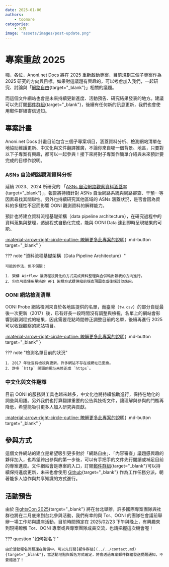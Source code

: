 ```yaml
---
date: 2025-01-06
authors:
    - toomore
categories:
    - 公告
image: "assets/images/post-update.png"
---
```


# 專案重啟 2025

嗨，各位，Anoni.net Docs 將在 2025 重新啟動專案，目前規劃三個子專案作為 2025 研究的方向與目標。如果對這議題有興趣的，可以考慮加入我們，一起研究、討論與「[網路自由](../../internet-freedom-matter.md){target="_blank"}」相關的議題。

而這個文件網站也會是未來持續更新進度、活動預告、研究結果發表的地方。建議可以先訂閱[郵件群組](../../contact.md){target="_blank"}，後續有任何新的訊息更新，我們也會使用郵件群組寄信通知。

<!-- more -->

## 專案計畫

Anoni.net Docs 計畫目前包含三個子專案項目，涵蓋資料分析、檢測網站清單在地協助維護更新、中文化與文件翻譯推廣，不論你來自哪一個背景、地區，只要對以下子專案有興趣，都可以一起參與！接下來將對子專案作簡單介紹與未來預計要完成的目標作說明。

### ASNs 自治網路觀測資料分析

延續 2023、2024 所研究的 「[ASNs 自治網路觀察資料涵蓋率](https://ocf.tw/p/ooni/report/202312.html){target="_blank"}」，報告將持續針對 ASNs 自治網路系統與網路審查、干預⋯等因素尋找其關聯性。另外也持續研究其他區域的 ASNs 涵蓋狀況，是否會因為資料的多樣性不足而影響 OONI 觀測資料的解釋能力。

預計也將建立資料流程基礎架構（data pipeline architecture），在研究過程中的資料蒐集與整理，透過程式自動化完成，能與 OONI Data 達到即時呈現結果的可能。

[:material-arrow-right-circle-outline: 瞭解更多此專案的說明](../../ooni-asns-coverage.md){ .md-button target="_blank" }

??? note "資料流程基礎架構（Data Pipeline Architecture）"

    可能的作法，但不侷限：

    1. 架構 Airflow 讓流程視覺化的方式完成資料整理與合併輸出報表的方向進行。
    2. 但也可能使用單純的 API 架構方式提供給前端表現圖表或後端其他應用。

### OONI 網站檢測清單

OONI Probe 網站檢測來自於各地區提供的名單，而臺灣（`tw.csv`）的部分自從最後一次更新（2017）後，已有好長一段時間沒有調整與檢視，名單上的網站會影響到觀測程式的結果，因此需要花點時間修正調整目前的名單，後續再進行 2025 可以收錄觀察的網站項目。

[:material-arrow-right-circle-outline: 瞭解更多此專案的說明](../../ooni-weblists.md){ .md-button target="_blank" }

??? note "檢測名單目前的狀況"

    1. 2017 年後沒有檢視與更新，許多網站不存在或網址已更換。
    2. 許多 `http` 開頭的網址未修正成 `https`。

### 中文化與文件翻譯

目前 OONI 的服務與工具也越來越多，中文化也將持續協助進行，保持在地化的詞彙與用語。另外我們也打算翻譯重要的公告與技術文件，讓理解與參與的門檻再降低，希望能吸引更多人加入研究與貢獻。

[:material-arrow-right-circle-outline: 瞭解更多此專案的說明](../../ooni-i18n.md){ .md-button target="_blank" }

## 參與方式

這個文件網站的建立是希望吸引更多對於「網路自由」、「內容審查」議題感興趣的夥伴加入，也希望跨出參與的第一步後，可以有手把手的文件先行閱讀或補足目前的專案進度。文件網站會是專案的入口，訂閱[郵件群組](../../contact.md){target="_blank"}可以持續保持進度更新，未來也會使用 [Github](https://github.com/anoni-net/docs){target="_blank"} 作為工作任務分派，朝著能多人協作與共享知識的方式進行。

## 活動預告

由於 [RightsCon 2025](https://rightscon.summit.tc/catalog/rightscon-2025){target="_blank"} 將在台北舉辦，許多國際專案團隊與社群也將在二月底來到台北參與活動，我們有幸的與 Tor、OONI 的團隊在會議前舉辦一場工作坊與講座活動，目前時間預定在 2025/02/23 下午與晚上，有興趣來到現場瞭解 Tor、OONI 專案或與專案團隊成員交流，也請把握這次機會喔！

??? question "如何報名？"

    由於活動報名流程還在籌備中，可以先訂閱[郵件群組](../../contact.md){target="_blank"}，當活動地點與報名方式確定，將會透過專案郵件群組發送提醒通知，不要錯過了！

